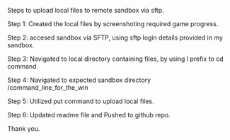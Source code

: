 Steps to upload local files to remote sandbox via sftp.

Step 1: Created the local files by screenshoting required game progress.

Step 2: accesed sandbox via SFTP, using sftp login details provided in my sandbox.

Step 3: Navigated to local directory containing files, by using l prefix to cd command.

Step 4: Navigated to expected sandbox directory /command_line_for_the_win

Step 5: Utilized put command to upload local files.

Step 6: Updated readme file and Pushed to github repo.

Thank you.
